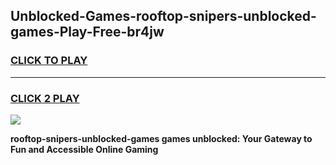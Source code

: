 
## Unblocked-Games-rooftop-snipers-unblocked-games-Play-Free-br4jw
<h3>
<a href="https://premium76.site?title=rooftop-snipers-unblocked-games&ref=10A">CLICK TO PLAY</a></h3>
<hr>

<h3>
<a href="https://premium76.site?title=rooftop-snipers-unblocked-games&ref=10A">CLICK 2 PLAY</a>
  
</h3>

<a href="https://premium76.site?title=rooftop-snipers-unblocked-games&ref=10A"><img src="https://clearcache.store/games.png"></a>


**rooftop-snipers-unblocked-games games unblocked: Your Gateway to Fun and Accessible Online Gaming**
